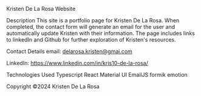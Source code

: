 Kristen De La Rosa Website

Description
This site is a portfolio page for Kristen De La Rosa. When completed, the contact form will generate an email for the user and automatically update Kristen with their information. The page includes links to linkedIn and Github for further exploration of Kristen's resources.

Contact Details
email: delarosa.kristen@gmai.com

LinkedIn: https://www.linkedin.com/in/kris10-de-la-rosa/

Technologies Used
Typescript
React
Material UI
EmailJS
formik
emotion

Copyright ©2024 Kristen De La Rosa
